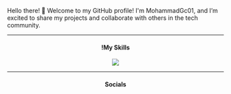 Hello there! 👋
Welcome to my GitHub profile! I'm MohammadGc01, and I’m excited to share my projects and collaborate with others in the tech community.

<!--🔭 I’m currently working on:
Developing web applications using HTML, CSS, and JavaScript.
Building backend services with Node.js and MySQL.
🌱 I’m currently learning:
Advanced concepts in JavaScript and exploring React for frontend development.
Enhancing my skills in Bootstrap for responsive design.
👯 I’m looking to collaborate on:
Open-source projects that involve web development.
Any innovative ideas that can benefit from my skill set!
🤔 I’m looking for help with:
Best practices in Node.js and MySQL integration.
Improving my knowledge in API development.
💬 Ask me about:
Web development techniques and best practices.
My experiences with different frameworks and libraries.
📫 How to reach me:
You can contact me via my email or connect with me on LinkedIn.
😄 Pronouns:
He/Him
⚡ Fun fact:
I love exploring new technologies and am always on the lookout for interesting coding challenges!
-->

<hr>
<div align="center">
  <h4>!My Skills</h4>
<img src="https://skillicons.dev/icons?i=html,css,js,bootstrap,nodejs">
</div>



<hr>
<div align="center">
  <h4>Socials</h4>
  <a href="#"></a>
</div>
